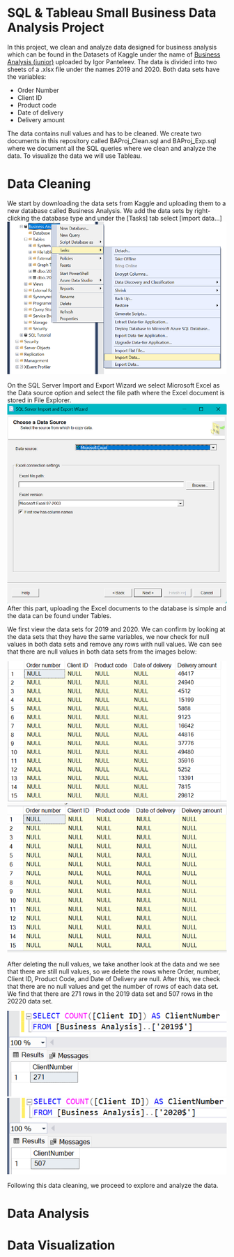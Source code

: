 # SQL & Tableau Small Business Data Analysis Project

In this project, we clean and analyze data designed for business analysis which can be found in the Datasets of Kaggle under the name of [Business Analysis (junior)](https://www.kaggle.com/datasets/sticktogethertm/business-analysis-junior) uploaded by Igor Panteleev. The data is divided into two sheets of a .xlsx file under the names 2019 and 2020. Both data sets have the variables:

- Order Number
- Client ID
- Product code
- Date of delivery
- Delivery amount

The data contains null values and has to be cleaned. We create two documents in this repository called BAProj_Clean.sql and BAProj_Exp.sql where we document all the SQL queries where we clean and analyze the data. To visualize the data we will use Tableau.

# Data Cleaning

We start by downloading the data sets from Kaggle and uploading them to a new database called Business Analysis. We add the data sets by right-clicking the database type and under the [Tasks] tab select [import data...] 
![importing the data sets](https://github.com/MiliC01/SQL-Business-Analysis/blob/main/SQLBAProj/Screenshot%20(769).png?raw=true)

On the SQL Server Import and Export Wizard we select Microsoft Excel as the Data source option and select the file path where the Excel document is stored in File Explorer.
![Selecting Data Source](https://github.com/MiliC01/SQL-Business-Analysis/blob/main/SQLBAProj/Screenshot%20(770).png?raw=true)
After this part, uploading the Excel documents to the database is simple and the data can be found under Tables. 

We first view the data sets for 2019 and 2020. We can confirm by looking at the data sets that they have the same variables, we now check for null values in both data sets and remove any rows with null values. We can see that there are null values in both data sets from the images below:

![Null Values in 2019 data](https://github.com/MiliC01/SQL-Business-Analysis/blob/main/SQLBAProj/Screenshot%20(754).png?raw=true)
![Null Values in 2020 Data](https://github.com/MiliC01/SQL-Business-Analysis/blob/main/SQLBAProj/Screenshot%20(755).png?raw=true)

After deleting the null values, we take another look at the data and we see that there are still null values, so we delete the rows where Order, number, Client ID, Product Code, and Date of Delivery are null. After this, we check that there are no null values and get the number of rows of each data set. We find that there are 271 rows in the 2019 data set and 507 rows in the 20220 data set. 

![2019 number of rows](https://github.com/MiliC01/SQL-Business-Analysis/blob/main/SQLBAProj/Screenshot%20(773).png?raw=true)
![2020 number of rows](https://github.com/MiliC01/SQL-Business-Analysis/blob/main/SQLBAProj/Screenshot%20(774).png?raw=true)

Following this data cleaning, we proceed to explore and analyze the data.

# Data Analysis

# Data Visualization
